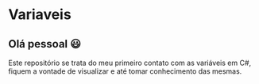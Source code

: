 # Variaveis

## Olá pessoal 😃
Este repositório se trata do meu primeiro contato com as variáveis em C#, fiquem a vontade de visualizar e até tomar
conhecimento das mesmas.
